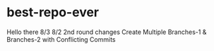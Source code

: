 # best-repo-ever
Hello there 8/3
8/2 2nd round changes
Create Multiple Branches-1 & Branches-2 with Conflicting Commits
